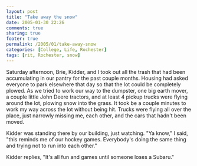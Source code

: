 ```yaml
---
layout: post
title: "Take away the snow"
date: 2005-01-30 22:26
comments: true
sharing: true
footer: true
permalink: /2005/01/take-away-snow
categories: [College, Life, Rochester]
tags: [rit, Rochester, snow]
---
```

Saturday afternoon, Brie, Kidder, and I took out all the trash that had been accumulating in our pantry for the past couple months.  Housing had asked everyone to park elsewhere that day so that the lot could be completely plowed.  As we tried to work our way to the dumpster, one big earth mover, a couple little John Deere tractors, and at least 4 pickup trucks were flying around the lot, plowing snow into the grass.  It took be a couple minutes to work my way across the lot without being hit.  Trucks were flying all over the place, just narrowly missing me, each other, and the cars that hadn't been moved.

Kidder was standing there by our building, just watching.  "Ya know," I said, "this reminds me of our hockey games.  Everybody's doing the same thing and trying not to run into each other."

Kidder replies, "It's all fun and games until someone loses a Subaru."
